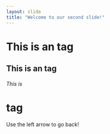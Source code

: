 ```yaml
---
layout: slide
title: "Welcome to our second slide!"
---
```

# <h1> This is an tag
## This is an tag
###### This is <h1> tag
Use the left arrow to go back!
